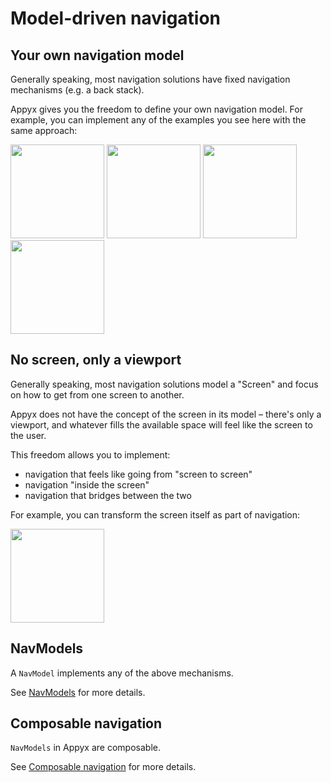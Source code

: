

# Model-driven navigation


## Your own navigation model

Generally speaking, most navigation solutions have fixed navigation mechanisms (e.g. a back stack).

Appyx gives you the freedom to define your own navigation model. For example, you can implement any of the examples you see here with the same approach:

<img src="https://i.imgur.com/N8rEPrJ.gif" width="150"> <img src="https://i.imgur.com/esLXh61.gif" width="150"> <img src="https://i.imgur.com/8gy3Ghb.gif" width="150"> <img src="https://cdn-images-1.medium.com/max/1600/1*mEg8Ebem3Hd2knQSA0yI1A.gif" width="150">


## No screen, only a viewport

Generally speaking, most navigation solutions model a "Screen" and focus on how to get from one screen to another.

Appyx does not have the concept of the screen in its model – there's only a viewport, and whatever fills the available space will feel like the screen to the user.

This freedom allows you to implement:

- navigation that feels like going from "screen to screen"
- navigation "inside the screen"
- navigation that bridges between the two

For example, you can transform the screen itself as part of navigation:

<img src="https://i.imgur.com/EKjwaqW.gif" width="150">


## NavModels

A `NavModel` implements any of the above mechanisms. 

See [NavModels](../navmodel/index.md) for more details. 


## Composable navigation

`NavModels` in Appyx are composable.

See [Composable navigation](composable-navigation.md) for more details.
